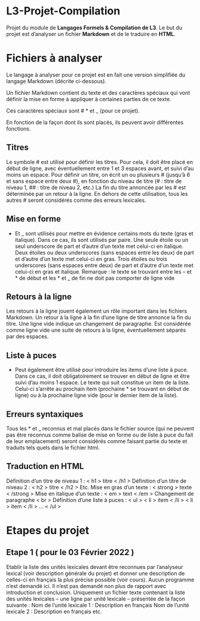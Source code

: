 # L3-Projet-Compilation
Projet du module de **Langages Formels &amp; Compilation de L3**.
Le but du projet est d’analyser un fichier **Markdown** et de le traduire en **HTML**.

# Fichiers à analyser 
Le langage à analyser pour ce projet est en fait une version simplifiée du langage Markdown (décrite ci-dessous).

Un fichier Markdown contient du texte et des caractères spéciaux qui vont définir la mise en forme à
appliquer à certaines parties de ce texte.

Ces caractères spéciaux sont # * et _ (pour ce projet).

En fonction de la façon dont ils sont placés, ils peuvent avoir différentes fonctions.

## Titres

Le symbole # est utilisé pour définir les titres.
Pour cela, il doit être placé en début de ligne, avec éventuellement entre 1 et 3 espaces avant, et suivi d’au
moins un espace.
Pour définir un titre, on écrit un ou plusieurs # (jusqu’à 6 et sans espace entre deux #), en fonction du
niveau de titre (# : titre de niveau 1, ## : titre de niveau 2, etc.)
La fin du titre annoncée par les # est déterminée par un retour à la ligne.
En dehors de cette utilisation, tous les autres # seront considérés comme des erreurs lexicales. 

## Mise en forme

* Et _ sont utilisés pour mettre en évidence certains mots du texte (gras et italique). Dans ce cas, ils sont
utilisés par paire.
Une seule étoile ou un seul underscore de part et d’autre d’un texte met celui-ci en italique.
Deux étoiles ou deux underscores (sans espaces entre les deux) de part et d’autre d’un texte met celui-ci
en gras.
Trois étoiles ou trois underscores (sans espaces entre deux) de part et d’autre d’un texte met celui-ci en
gras et italique.
Remarque : le texte se trouvant entre les – et * de début et les * et _ de fin ne doit pas comporter de ligne
vide

## Retours à la ligne

Les retours à la ligne jouent également un rôle important dans les fichiers Markdown.
Un retour à la ligne à la fin d’une ligne de titre annonce la fin du titre.
Une ligne vide indique un changement de paragraphe. Est considérée comme ligne vide une suite de
retours à la ligne, éventuellement séparés par des espaces. 

## Liste à puces

* Peut également être utilisé pour introduire les items d’une liste à puce. Dans ce cas, il doit
obligatoirement se trouver en début de ligne et être suivi d’au moins 1 espace. Le texte qui suit constitue
un item de la liste. Celui-ci s’arrête au prochain item (prochaine * se trouvant en début de ligne) ou à la
prochaine ligne vide (pour le dernier item de la liste). 

## Erreurs syntaxiques

Tous les * et _ reconnus et mal placés dans le fichier source (qui ne peuvent pas être reconnus comme
balise de mise en forme ou de liste à puce du fait de leur emplacement) seront considérés comme faisant
partie du texte et traduits tels quels dans le fichier html.

## Traduction en HTML 

Définition d’un titre de niveau 1 : < h1 > titre < /h1 >
Définition d’un titre de niveau 2 : < h2 > titre < /h2 >
Etc.
Mise en gras d’un texte :  < strong > texte < /strong >
Mise en italique d’un texte : < em > text < /em >
Changement de paragraphe < br >
Définition d’une liste à puces :
< ul >
< li > item < /li >
< li > item < /li >
…
< /ul >

# Etapes du projet

## Etape 1 ( pour le 03 Février 2022 )

Etablir la liste des unités lexicales devant être reconnues par l’analyseur lexical (voir description générale
du projet) et donner une description de celles-ci en français la plus précise possible (voir cours).
Aucun programme n’est demandé ici. Il n’est pas demandé non plus de rapport avec introduction et
conclusion. Uniquement un fichier texte contenant la liste des unités lexicales – une ligne par unité lexicale
– présentée de la façon suivante :
Nom de l’unité lexicale 1 : Description en français
Nom de l’unité lexicale 2 : Description en français
etc. 

